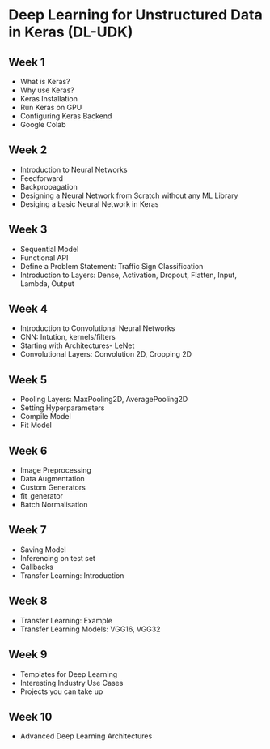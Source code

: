 # Deep Learning for Unstructured Data in Keras (DL-UDK) 

## Week 1
* What is Keras?
* Why use Keras?
* Keras Installation
* Run Keras on GPU
* Configuring Keras Backend
* Google Colab

## Week 2
* Introduction to Neural Networks
* Feedforward
* Backpropagation
* Designing a Neural Network from Scratch without any ML Library
* Desiging a basic Neural Network in Keras

## Week 3
* Sequential Model
* Functional API
* Define a Problem Statement: Traffic Sign Classification
* Introduction to Layers: Dense, Activation, Dropout, Flatten, Input, Lambda, Output

## Week 4
* Introduction to Convolutional Neural Networks
* CNN: Intution, kernels/filters
* Starting with Architectures- LeNet
* Convolutional Layers: Convolution 2D, Cropping 2D

## Week 5
* Pooling Layers: MaxPooling2D, AveragePooling2D
* Setting Hyperparameters
* Compile Model
* Fit Model

## Week 6
* Image Preprocessing
* Data Augmentation
* Custom Generators
* fit_generator
* Batch Normalisation

## Week 7
* Saving Model
* Inferencing on test set
* Callbacks
* Transfer Learning: Introduction

## Week 8
* Transfer Learning: Example
* Transfer Learning Models: VGG16, VGG32

## Week 9
* Templates for Deep Learning
* Interesting Industry Use Cases
* Projects you can take up

## Week 10
* Advanced Deep Learning Architectures

